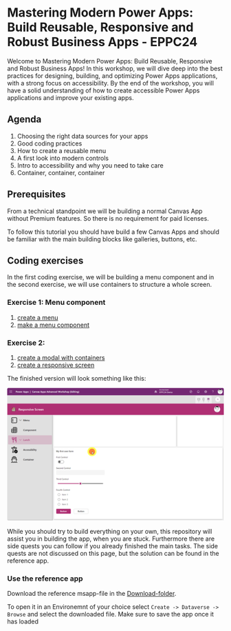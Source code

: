 # Mastering Modern Power Apps: Build Reusable, Responsive and Robust Business Apps - EPPC24

Welcome to Mastering Modern Power Apps: Build Reusable, Responsive and Robust Business Apps! In this workshop, we will dive deep into the best practices for designing, building, and optimizing Power Apps applications, with a strong focus on accessibility. By the end of the workshop, you will have a solid understanding of how to create accessible Power Apps applications and improve your existing apps.

## Agenda

1. Choosing the right data sources for your apps
2. Good coding practices
3. How to create a reusable menu
4. A first look into modern controls
5. Intro to accessibility and why you need to take care
6. Container, container, container

## Prerequisites

From a technical standpoint we will be building a normal Canvas App without Premium features. So there is no requirement for paid licenses.

To follow this tutorial you should have build a few Canvas Apps and should be familiar with the main building blocks like galleries, buttons, etc.

## Coding exercises

In the first coding exercise, we will be building a menu component and in the second exercise, we will use containers to structure a whole screen.

### Exercise 1: Menu component

1. [create a menu](1_menu.md)
2. [make a menu component](2_component.md)

### Exercise 2: 

1. [create a modal with containers](3_modal.md)
2. [create a responsive screen](4_responsive.md)

The finished version will look something like this:

![Template](assets/finished_app.gif)

While you should try to build everything on your own, this repository will assist you in building the app, when you are stuck.
Furthermore there are side quests you can follow if you already finished the main tasks. The side quests are not discussed on this page, but the solution can be found in the reference app.

### Use the reference app

Download the reference msapp-file in the [Download-folder](downloads).

To open it in an Environemnt of your choice select `Create -> Dataverse -> Browse` and select the downloaded file.
Make sure to save the app once it has loaded


